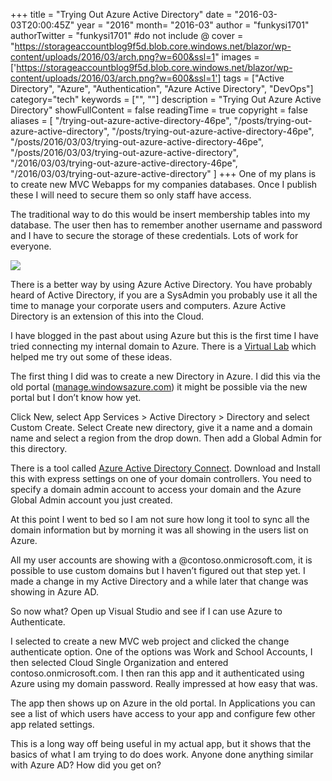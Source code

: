 +++
title = "Trying Out Azure Active Directory"
date = "2016-03-03T20:00:45Z"
year = "2016"
month= "2016-03"
author = "funkysi1701"
authorTwitter = "funkysi1701" #do not include @
cover = "https://storageaccountblog9f5d.blob.core.windows.net/blazor/wp-content/uploads/2016/03/arch.png?w=600&ssl=1"
images = ['https://storageaccountblog9f5d.blob.core.windows.net/blazor/wp-content/uploads/2016/03/arch.png?w=600&ssl=1']
tags = ["Active Directory", "Azure", "Authentication", "Azure Active Directory", "DevOps"]
category="tech"
keywords = ["", ""]
description =  "Trying Out Azure Active Directory"
showFullContent = false
readingTime = true
copyright = false
aliases = [
    "/trying-out-azure-active-directory-46pe",
    "/posts/trying-out-azure-active-directory",
    "/posts/trying-out-azure-active-directory-46pe",
    "/posts/2016/03/03/trying-out-azure-active-directory-46pe",
    "/posts/2016/03/03/trying-out-azure-active-directory",
    "/2016/03/03/trying-out-azure-active-directory-46pe",
    "/2016/03/03/trying-out-azure-active-directory"
]
+++
One of my plans is to create new MVC Webapps for my companies databases. Once I publish these I will need to secure them so only staff have access.

The traditional way to do this would be insert membership tables into my database. The user then has to remember another username and password and I have to secure the storage of these credentials. Lots of work for everyone.

![](https://storageaccountblog9f5d.blob.core.windows.net/blazor/wp-content/uploads/2016/03/arch.png?w=600&ssl=1)

There is a better way by using Azure Active Directory. You have probably heard of Active Directory, if you are a SysAdmin you probably use it all the time to manage your corporate users and computers. Azure Active Directory is an extension of this into the Cloud.

I have blogged in the past about using Azure but this is the first time I have tried connecting my internal domain to Azure. There is a [Virtual Lab](https://vlabs.holsystems.com/vlabs/technet?eng=VLabs&auth=external&src=vlabs&altadd=true&labid=13535) which helped me try out some of these ideas.

The first thing I did was to create a new Directory in Azure. I did this via the old portal ([manage.windowsazure.com](https://manage.windowsazure.com/)) it might be possible via the new portal but I don’t know how yet.

Click New, select App Services > Active Directory > Directory and select Custom Create. Select Create new directory, give it a name and a domain name and select a region from the drop down. Then add a Global Admin for this directory.

There is a tool called [Azure Active Directory Connect](https://www.microsoft.com/en-us/download/details.aspx?id=47594). Download and Install this with express settings on one of your domain controllers. You need to specify a domain admin account to access your domain and the Azure Global Admin account you just created.

At this point I went to bed so I am not sure how long it tool to sync all the domain information but by morning it was all showing in the users list on Azure.

All my user accounts are showing with a @contoso.onmicrosoft.com, it is possible to use custom domains but I haven’t figured out that step yet. I made a change in my Active Directory and a while later that change was showing in Azure AD.

So now what? Open up Visual Studio and see if I can use Azure to Authenticate.

I selected to create a new MVC web project and clicked the change authenticate option. One of the options was Work and School Accounts, I then selected Cloud Single Organization and entered contoso.onmicrosoft.com. I then ran this app and it authenticated using Azure using my domain password. Really impressed at how easy that was.

The app then shows up on Azure in the old portal. In Applications you can see a list of which users have access to your app and configure few other app related settings.

This is a long way off being useful in my actual app, but it shows that the basics of what I am trying to do does work. Anyone done anything similar with Azure AD? How did you get on?